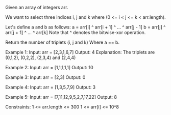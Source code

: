 Given an array of integers arr.

We want to select three indices i, j and k where (0 <= i < j <= k < arr.length).

Let's define a and b as follows:
a = arr[i] ^ arr[i + 1] ^ ... ^ arr[j - 1]
b = arr[j] ^ arr[j + 1] ^ ... ^ arr[k]
Note that ^ denotes the bitwise-xor operation.

Return the number of triplets (i, j and k) Where a == b.

Example 1:
Input: arr = [2,3,1,6,7]
Output: 4
Explanation: The triplets are (0,1,2), (0,2,2), (2,3,4) and (2,4,4)

Example 2:
Input: arr = [1,1,1,1,1]
Output: 10

Example 3:
Input: arr = [2,3]
Output: 0

Example 4:
Input: arr = [1,3,5,7,9]
Output: 3

Example 5:
Input: arr = [7,11,12,9,5,2,7,17,22]
Output: 8
 
Constraints:
1 <= arr.length <= 300
1 <= arr[i] <= 10^8